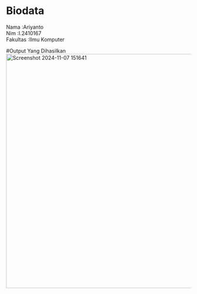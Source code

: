 # Biodata
Nama     :Ariyanto <br/>
Nim      :I.2410167 <br/>
Fakultas :Ilmu Komputer <br/>

#Output Yang Dihasilkan
<img width="640" alt="Screenshot 2024-11-07 151641" src="https://github.com/user-attachments/assets/8b7c08e0-6a64-4400-bfe6-89d9ac4342cd">
